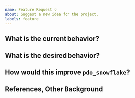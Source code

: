 ```yaml
---
name: Feature Request 💡
about: Suggest a new idea for the project.
labels: feature
---
```


<!--
If you need urgent assistance then file the feature request using the support process:
https://community.snowflake.com/s/article/How-To-Submit-a-Support-Case-in-Snowflake-Lodge
otherwise continue here.
-->

## What is the current behavior?

## What is the desired behavior?

## How would this improve `pdo_snowflake`?

## References, Other Background

